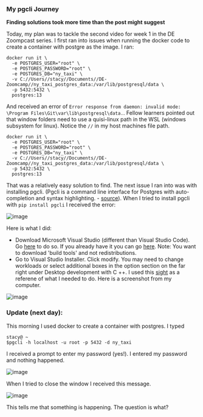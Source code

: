 ### My pgcli Journey

**Finding solutions took more time than the post might suggest**

Today, my plan was to tackle the second video for week 1 in the DE Zoompcast series. I first ran into issues when running the docker code to create a container with postgre as the image. I ran:

```console
docker run it \
  -e POSTGRES_USER="root" \
  -e POSTGRES_PASSWORD="root" \
  -e POSTGRES_DB="ny_taxi" \
  -v C://Users//stacy//Documents//DE-Zoomcamp//ny_taxi_postgres_data:/var/lib/postgresql/data \
  -p 5432:5432 \
  postgres:13
```
And received an error of `Error response from daemon: invalid mode: \Program Files\Git\var\lib\postgresql\data.`. Fellow learners pointed out that window folders need to use a  quisi-linux path in the WSL (windows subsystem for linux). Notice the `//` in my host machines file path.
  
```console
docker run it \
  -e POSTGRES_USER="root" \
  -e POSTGRES_PASSWORD="root" \
  -e POSTGRES_DB="ny_taxi" \
  -v C://Users//stacy//Documents//DE-Zoomcamp//ny_taxi_postgres_data:/var/lib/postgresql/data \
  -p 5432:5432 \
  postgres:13
```

That was a relatively easy solution to find. The next issue I ran into was with installing pgcli. (Pgcli is a command line interface for Postgres with auto-completion and syntax highlighting. - [source](https://www.pgcli.com/)). When I tried to install pgcli with `pip install pgcli` I received the error:

![image](https://user-images.githubusercontent.com/54118138/156664774-c2e3a6f8-a920-4e7f-a32a-a5f055cf3b5d.png)

Here is what I did:
  - Download Microsoft Visual Studio (different than Visual Studio Code). Go [here](https://visualstudio.microsoft.com/) to do so. If you already have it you can go [here](https://visualstudio.microsoft.com/visual-cpp-build-tools/). Note: You want to download 'build tools' and not redistributions. 
  - Go to Visual Studio Installer. Click modify. You may need to change workloads or select additional boxes in the option section on the far right under Desktop development with C ++. I used this [sight](https://docs.microsoft.com/en-us/answers/questions/136595/error-microsoft-visual-c-140-or-greater-is-require.html) as a referene of what I needed to do. Here is a screenshot from my computer.

![image](https://user-images.githubusercontent.com/54118138/156666574-7a6cca70-b566-4cb5-9ba2-ea40643bb2fb.png)

### Update (next day):

This morning I used docker to create a container with postgres. I typed

```console
stacy@ ~
$pgcli -h localhost -u root -p 5432 -d ny_taxi
```
I received a prompt to enter my password (yes!). I entered my password and nothing happened. 

![image](https://user-images.githubusercontent.com/54118138/156851397-977da0f9-40e0-43fa-963b-2379efedaa59.png)

When I  tried to close the window I received this message.

![image](https://user-images.githubusercontent.com/54118138/156851479-f4ee0032-315e-4d9d-8232-74540726ea4b.png)

This tells me that something is happening. The question is what?




